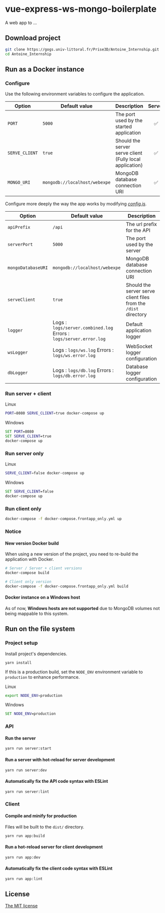 # vue-express-ws-mongo-boilerplate
A web app to ...

## Download project
```sh
git clone https://gogs.univ-littoral.fr/Prise3D/Antoine_Internship.git
cd Antoine_Internship
```

## Run as a Docker instance
### Configure
Use the following environment variables to configure the application.

| Option      | Default value | Description | Server | Client |
| ----------- | ------------- | ----------- | :------: | :------: |
| `PORT` | `5000` | The port used by the started application |  ✅  | ✅ |
| `SERVE_CLIENT` | `true` | Should the server serve client (Fully local application) |  ✅  | ⬜️ |
| `MONGO_URI` | `mongodb://localhost/webexpe` | MongoDB database connection URI |  ✅  | ⬜️ |

Configure more deeply the way the app works by modifying *[config.js](config.js)*.

| Option      | Default value | Description |
| ----------- | ------------- | ----------- |
| `apiPrefix` | `/api` | The url prefix for the API |
| `serverPort` | `5000` | The port used by the server |
| `mongoDatabaseURI` | `mongodb://localhost/webexpe` | MongoDB database connection URI |
| `serveClient` | `true` | Should the server serve client files from the `/dist` directory |
| `logger` | Logs : `logs/server.combined.log` Errors : `logs/server.error.log` | Default application logger |
| `wsLogger` | Logs : `logs/ws.log` Errors : `logs/ws.error.log` | WebSocket logger configuration |
| `dbLogger` | Logs : `logs/db.log` Errors : `logs/db.error.log` | Database logger configuration |

### Run server + client
Linux
```sh
PORT=8080 SERVE_CLIENT=true docker-compose up
```
Windows
```bat
SET PORT=8080
SET SERVE_CLIENT=true
docker-compose up
```

### Run server only
Linux
```sh
SERVE_CLIENT=false docker-compose up
```
Windows
```bat
SET SERVE_CLIENT=false
docker-compose up
```

### Run client only
```sh
docker-compose -f docker-compose.frontapp_only.yml up
```

### Notice
#### New version Docker build
When using a new version of the project, you need to re-build the application with Docker.
```sh
# Server / Server + client versions
docker-compose build

# Client only version
docker-compose -f docker-compose.frontapp_only.yml build
```

#### Docker instance on a Windows host
As of now, **Windows hosts are not supported** due to MongoDB volumes not being mappable to this system.

## Run on the file system
### Project setup
Install project's dependencies.
```
yarn install
```

If this is a production build, set the `NODE_ENV` environment variable to `production` to enhance performance.

Linux
```sh
export NODE_ENV=production
```
Windows
```bat
SET NODE_ENV=production
```

### API
#### Run the server
```sh
yarn run server:start
```

#### Run a server with hot-reload for server development
```sh
yarn run server:dev
```

#### Automatically fix the API code syntax with ESLint
```sh
yarn run server:lint
```


### Client
#### Compile and minify for production
Files will be built to the `dist/` directory.
```sh
yarn run app:build
```

#### Run a hot-reload server for client development
```sh
yarn run app:dev
```


#### Automatically fix the client code syntax with ESLint
```sh
yarn run app:lint
```

## License
[The MIT license](LICENSE)
